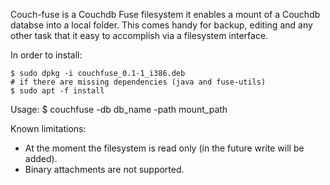 Couch-fuse is a Couchdb Fuse filesystem it enables a mount of a Couchdb databse into a local folder.
This comes handy for backup, editing and any other task that it easy to accomplish via a filesystem interface.

In order to install:

	$ sudo dpkg -i couchfuse_0.1-1_i386.deb
	# if there are missing dependencies (java and fuse-utils)
	$ sudo apt -f install

Usage:
	$ couchfuse -db db_name -path mount_path

Known limitations:

* At the moment the filesystem is read only (in the future write will be added).
* Binary attachments are not supported.


